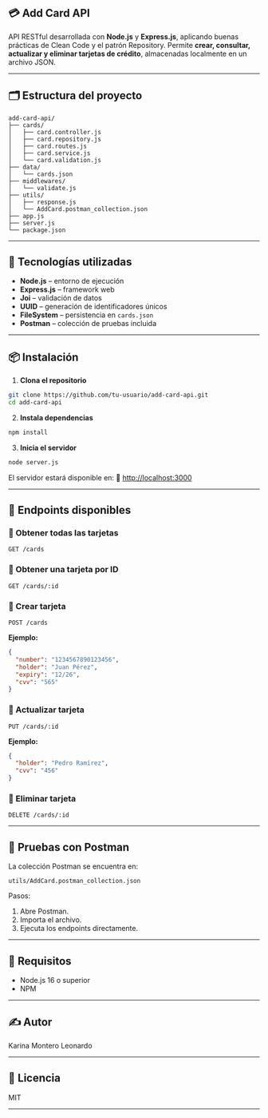 ## 💳 Add Card API

API RESTful desarrollada con **Node.js** y **Express.js**, aplicando buenas prácticas de Clean Code y el patrón Repository.
Permite **crear, consultar, actualizar y eliminar tarjetas de crédito**, almacenadas localmente en un archivo JSON.

---

## 🗂️ Estructura del proyecto

```
add-card-api/
├── cards/
│   ├── card.controller.js
│   ├── card.repository.js
│   ├── card.routes.js
│   ├── card.service.js
│   └── card.validation.js
├── data/
│   └── cards.json
├── middlewares/
│   └── validate.js
├── utils/
│   ├── response.js
│   └── AddCard.postman_collection.json
├── app.js
├── server.js
└── package.json
```

---

## 🚀 Tecnologías utilizadas

* **Node.js** – entorno de ejecución
* **Express.js** – framework web
* **Joi** – validación de datos
* **UUID** – generación de identificadores únicos
* **FileSystem** – persistencia en `cards.json`
* **Postman** – colección de pruebas incluida

---

## 📦 Instalación

1. **Clona el repositorio**

```bash
git clone https://github.com/tu-usuario/add-card-api.git
cd add-card-api
```

2. **Instala dependencias**

```bash
npm install
```

3. **Inicia el servidor**

```bash
node server.js
```

El servidor estará disponible en:
📍 [http://localhost:3000](http://localhost:3000)

---

## 📮 Endpoints disponibles

### 🔹 Obtener todas las tarjetas

```
GET /cards
```

### 🔹 Obtener una tarjeta por ID

```
GET /cards/:id
```

### 🔹 Crear tarjeta

```
POST /cards
```

**Ejemplo:**

```json
{
  "number": "1234567890123456",
  "holder": "Juan Pérez",
  "expiry": "12/26",
  "cvv": "565"
}
```

### 🔹 Actualizar tarjeta

```
PUT /cards/:id
```

**Ejemplo:**

```json
{
  "holder": "Pedro Ramírez",
  "cvv": "456"
}
```

### 🔹 Eliminar tarjeta

```
DELETE /cards/:id
```

---

## 🧪 Pruebas con Postman

La colección Postman se encuentra en:

```
utils/AddCard.postman_collection.json
```

Pasos:

1. Abre Postman.
2. Importa el archivo.
3. Ejecuta los endpoints directamente.

---

## 🧰 Requisitos

* Node.js 16 o superior
* NPM

---

## ✍️ Autor

Karina Montero Leonardo

---

## 📄 Licencia

MIT

---
